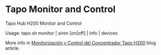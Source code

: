 # Tapo Monitor and Control
Tapo Hub H200 Monitor and Control

Usage: tapo.sh monitor | siren [on|off] | info | devices

More info in <a href="https://www.cuadernoinformatica.com/2025/08/monitorizacion-y-control-del-concentrador-tapo-h200.html">Monitorización y Control del Concentrador Tapo H200</a> blog article.
